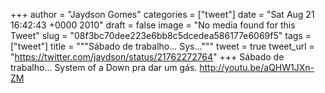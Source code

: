 
+++
author = "Jaydson Gomes"
categories = ["tweet"]
date = "Sat Aug 21 16:42:43 +0000 2010"
draft = false
image = "No media found for this Tweet"
slug = "08f3bc70dee223e6bb8c5dcedea586177e6069f5"
tags = ["tweet"]
title = """Sábado de trabalho... Sys..."""
tweet = true
tweet_url = "https://twitter.com/jaydson/status/21762272764"
+++
Sábado de trabalho... System of a Down pra dar um gás. http://youtu.be/aQHW1JXn-ZM
